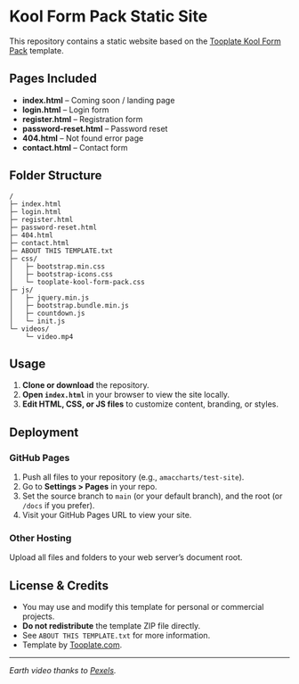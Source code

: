 # Kool Form Pack Static Site

This repository contains a static website based on the [Tooplate Kool Form Pack](https://www.tooplate.com/view/2136-kool-form-pack) template.

## Pages Included

- **index.html** – Coming soon / landing page
- **login.html** – Login form
- **register.html** – Registration form
- **password-reset.html** – Password reset
- **404.html** – Not found error page
- **contact.html** – Contact form

## Folder Structure

```
/
├─ index.html
├─ login.html
├─ register.html
├─ password-reset.html
├─ 404.html
├─ contact.html
├─ ABOUT THIS TEMPLATE.txt
├─ css/
│   ├─ bootstrap.min.css
│   ├─ bootstrap-icons.css
│   └─ tooplate-kool-form-pack.css
├─ js/
│   ├─ jquery.min.js
│   ├─ bootstrap.bundle.min.js
│   ├─ countdown.js
│   └─ init.js
└─ videos/
    └─ video.mp4
```

## Usage

1. **Clone or download** the repository.
2. **Open `index.html`** in your browser to view the site locally.
3. **Edit HTML, CSS, or JS files** to customize content, branding, or styles.

## Deployment

### GitHub Pages

1. Push all files to your repository (e.g., `amaccharts/test-site`).
2. Go to **Settings > Pages** in your repo.
3. Set the source branch to `main` (or your default branch), and the root (or `/docs` if you prefer).
4. Visit your GitHub Pages URL to view your site.

### Other Hosting

Upload all files and folders to your web server’s document root.

## License & Credits

- You may use and modify this template for personal or commercial projects.
- **Do not redistribute** the template ZIP file directly.
- See `ABOUT THIS TEMPLATE.txt` for more information.
- Template by [Tooplate.com](https://www.tooplate.com/view/2136-kool-form-pack).

---

*Earth video thanks to [Pexels](https://www.pexels.com/video/digital-projection-of-the-earth-mass-in-blue-lights-3129957/).*
